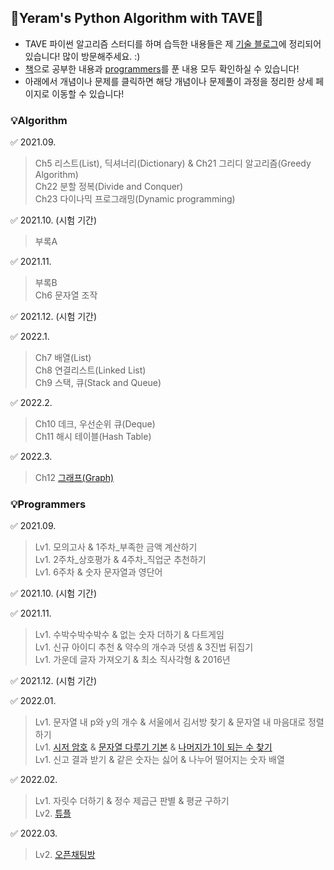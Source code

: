 ## 💙Yeram's Python Algorithm with TAVE💙
- TAVE 파이썬 알고리즘 스터디를 하며 습득한 내용들은 제 [기술 블로그](https://itwithruilan.tistory.com/)에 정리되어 있습니다! 많이 방문해주세요. :)
- [책](https://itwithruilan.tistory.com/category/%EA%B7%B8%20%EB%95%90%20Algorithm%ED%96%88%EC%A7%80/%EA%B7%B8%20%EB%95%90%20Python%ED%96%88%EC%A7%80)으로 공부한 내용과 [programmers](https://itwithruilan.tistory.com/category/%EA%B7%B8%20%EB%95%90%20Algorithm%ED%96%88%EC%A7%80/%EA%B7%B8%20%EB%95%90%20Programmers%ED%96%88%EC%A7%80)를 푼 내용 모두 확인하실 수 있습니다! 
- 아래에서 개념이나 문제를 클릭하면 해당 개념이나 문제풀이 과정을 정리한 상세 페이지로 이동할 수 있습니다!

### 💡Algorithm

✅ 2021.09.
  > Ch5 리스트(List), 딕셔너리(Dictionary) & Ch21 그리디 알고리즘(Greedy Algorithm)<br>
  > Ch22 분할 정복(Divide and Conquer)<br>
  > Ch23 다이나믹 프로그래밍(Dynamic programming)

✅ 2021.10. (시험 기간)
  > 부록A<br>

✅ 2021.11.
  > 부록B<br>
  > Ch6 문자열 조작

✅ 2021.12. (시험 기간)

✅ 2022.1.
  > Ch7 배열(List)<br>
  > Ch8 연결리스트(Linked List)<br>
  > Ch9 스택, 큐(Stack and Queue)

✅ 2022.2.
  > Ch10 데크, 우선순위 큐(Deque)<br>
  > Ch11 해시 테이블(Hash Table)

✅ 2022.3.
  > Ch12 [그래프(Graph)](https://itwithruilan.tistory.com/61)




### 💡Programmers

✅ 2021.09.
  > Lv1. 모의고사 & 1주차_부족한 금액 계산하기<br>
  > Lv1. 2주차_상호평가 & 4주차_직업군 추천하기<br>
  > Lv1. 6주차 & 숫자 문자열과 영단어

✅ 2021.10. (시험 기간)

✅ 2021.11.
  > Lv1. 수박수박수박수 & 없는 숫자 더하기 & 다트게임<br>
  > Lv1. 신규 아이디 추천 & 약수의 개수과 덧셈 & 3진법 뒤집기<br>
  > Lv1. 가운데 글자 가져오기 & 최소 직사각형 & 2016년

✅ 2021.12. (시험 기간)

✅ 2022.01.
  > Lv1. 문자열 내 p와 y의 개수 & 서울에서 김서방 찾기 & 문자열 내 마음대로 정렬하기<br>
  > Lv1. [시저 암호](https://itwithruilan.tistory.com/21?category=999011) & [문자열 다루기 기본](https://itwithruilan.tistory.com/23?category=999011) & [나머지가 1이 되는 수 찾기](https://itwithruilan.tistory.com/25?category=999011)<br>
  > Lv1. 신고 결과 받기 & 같은 숫자는 싫어 & 나누어 떨어지는 숫자 배열

✅ 2022.02.
  > Lv1. 자릿수 더하기 & 정수 제곱근 판별 & 평균 구하기<br>
  > Lv2. [튜플](https://itwithruilan.tistory.com/41)<br> 

✅ 2022.03.
  > Lv2. [오픈채팅방](https://itwithruilan.tistory.com/56?category=999011)<br> 
